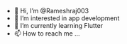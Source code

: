 - 👋 Hi, I’m @Rameshraj003
- 👀 I’m interested in app development
- 🌱 I’m currently learning Flutter
- 📫 How to reach me ...

<!---
Rameshraj003/Rameshraj003 is a ✨ special ✨ repository because its `README.md` (this file) appears on your GitHub profile.
You can click the Preview link to take a look at your changes.
--->
